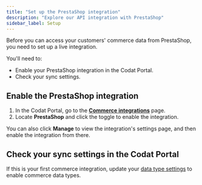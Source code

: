 ```yaml
---
title: "Set up the PrestaShop integration"
description: "Explore our API integration with PrestaShop"
sidebar_label: Setup
---
```


Before you can access your customers' commerce data from PrestaShop, you need to set up a live integration.

You'll need to:

- Enable your PrestaShop integration in the Codat Portal.
- Check your sync settings.

## Enable the PrestaShop integration

1. In the Codat Portal, go to the <a className="external" href="https://app.codat.io/settings/integrations/commerce" target="blank">**Commerce integrations**</a> page.
2. Locate **PrestaShop** and click the toggle to enable the integration.

You can also click **Manage** to view the integration's settings page, and then enable the integration from there.

## Check your sync settings in the Codat Portal

If this is your first commerce integration, update your [data type settings](/integrations/commerce/commerce-sync-settings) to enable commerce data types.
